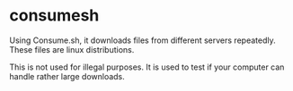 consumesh
=========
Using Consume.sh, it downloads files from different servers repeatedly. These files are linux distributions.

This is not used for illegal purposes. It is used to test if your computer can handle rather large downloads.
